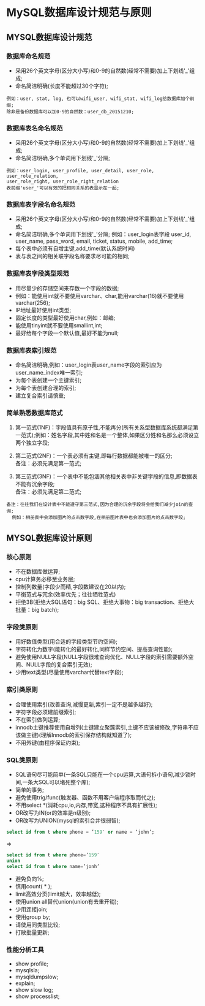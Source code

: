# MySQL数据库设计规范与原则
## MYSQL数据库设计规范   
  
### 数据库命名规范  
* 采用26个英文字母(区分大小写)和0-9的自然数(经常不需要)加上下划线'_'组成;  
* 命名简洁明确(长度不能超过30个字符);  
```
例如：user, stat, log, 也可以wifi_user, wifi_stat, wifi_log给数据库加个前缀;  
除非是备份数据库可以加0-9的自然数：user_db_20151210;  
```
  
### 数据库表名命名规范  
* 采用26个英文字母(区分大小写)和0-9的自然数(经常不需要)加上下划线'_'组成;  
* 命名简洁明确,多个单词用下划线'_'分隔;  
```
例如：user_login, user_profile, user_detail, user_role, user_role_relation,  
user_role_right, user_role_right_relation  
表前缀'user_'可以有效的把相同关系的表显示在一起;  
```
  
### 数据库表字段名命名规范  
* 采用26个英文字母(区分大小写)和0-9的自然数(经常不需要)加上下划线'_'组成;  
* 命名简洁明确,多个单词用下划线'_'分隔; 例如：user_login表字段 user_id, user_name, pass_word, email, ticket, status, mobile, add_time;  
* 每个表中必须有自增主键,add_time(默认系统时间)  
* 表与表之间的相关联字段名称要求尽可能的相同;  
  
### 数据库表字段类型规范  
* 用尽量少的存储空间来存数一个字段的数据;  
* 例如：能使用int就不要使用varchar、char,能用varchar(16)就不要使用varchar(256);  
* IP地址最好使用int类型;  
* 固定长度的类型最好使用char,例如：邮编;  
* 能使用tinyint就不要使用smallint,int;  
* 最好给每个字段一个默认值,最好不能为null;  
  
### 数据库表索引规范  
* 命名简洁明确,例如：user_login表user_name字段的索引应为user_name_index唯一索引;  
* 为每个表创建一个主键索引;  
* 为每个表创建合理的索引;  
* 建立复合索引请慎重;  
  
### 简单熟悉数据库范式  

1. 第一范式(1NF)：字段值具有原子性,不能再分(所有关系型数据库系统都满足第一范式);例如：姓名字段,其中姓和名是一个整体,如果区分姓和名那么必须设立两个独立字段;  
  
2. 第二范式(2NF)：一个表必须有主键,即每行数据都能被唯一的区分;  
备注：必须先满足第一范式;  
  
3. 第三范式(3NF)：一个表中不能包涵其他相关表中非关键字段的信息,即数据表不能有沉余字段;  
备注：必须先满足第二范式;  

```
备注：往往我们在设计表中不能遵守第三范式,因为合理的沉余字段将会给我们减少join的查询;  
  例如：相册表中会添加图片的点击数字段,在相册图片表中也会添加图片的点击数字段;  
```

## MYSQL数据库设计原则  
  
### 核心原则  
* 不在数据库做运算;  
* cpu计算务必移至业务层;  
* 控制列数量(字段少而精,字段数建议在20以内);  
* 平衡范式与冗余(效率优先；往往牺牲范式)  
* 拒绝3B(拒绝大SQL语句：big SQL、拒绝大事物：big transaction、拒绝大批量：big batch);  

### 字段类原则  
* 用好数值类型(用合适的字段类型节约空间);  
* 字符转化为数字(能转化的最好转化,同样节约空间、提高查询性能);  
* 避免使用NULL字段(NULL字段很难查询优化、NULL字段的索引需要额外空间、NULL字段的复合索引无效);  
* 少用text类型(尽量使用varchar代替text字段);  
  
### 索引类原则  
* 合理使用索引(改善查询,减慢更新,索引一定不是越多越好);  
* 字符字段必须建前缀索引;  
* 不在索引做列运算;  
* innodb主键推荐使用自增列(主键建立聚簇索引,主键不应该被修改,字符串不应该做主键)(理解Innodb的索引保存结构就知道了);  
* 不用外键(由程序保证约束);  
  
### SQL类原则  
* SQL语句尽可能简单(一条SQL只能在一个cpu运算,大语句拆小语句,减少锁时间,一条大SQL可以堵死整个库);  
* 简单的事务;  
* 避免使用trig/func(触发器、函数不用客户端程序取而代之);  
* 不用select *(消耗cpu,io,内存,带宽,这种程序不具有扩展性);  
* OR改写为IN(or的效率是n级别);  
* OR改写为UNION(mysql的索引合并很弱智);  
``` SQL
select id from t where phone = ’159′ or name = ‘john’;  
```
=> 
``` SQL 
select id from t where phone=’159′  
union  
select id from t where name=’jonh’  
``` 
* 避免负向%;  
* 慎用count( * );  
* limit高效分页(limit越大，效率越低);  
* 使用union all替代union(union有去重开销);  
* 少用连接join;  
* 使用group by;  
* 请使用同类型比较;  
* 打散批量更新;  
  
### 性能分析工具
* show profile;  
* mysqlsla;  
* mysqldumpslow;  
* explain;  
* show slow log;  
* show processlist;  